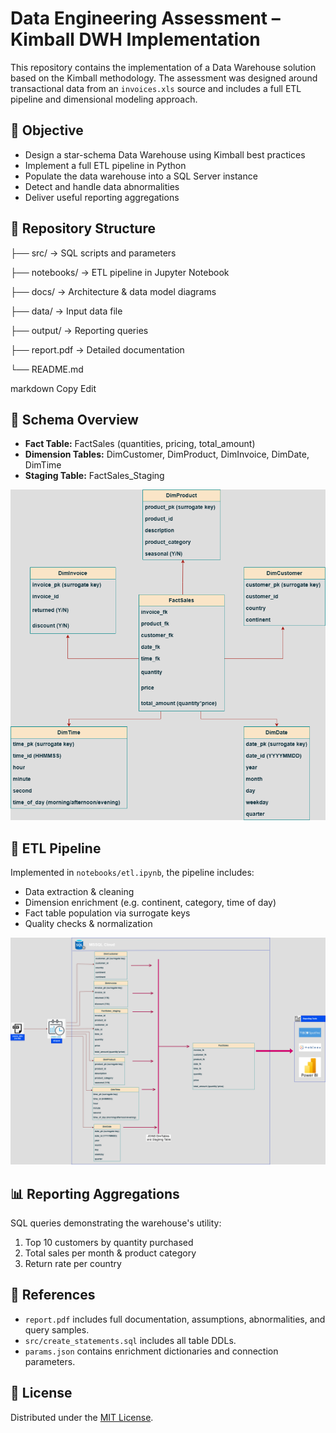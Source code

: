 # Data Engineering Assessment – Kimball DWH Implementation

This repository contains the implementation of a Data Warehouse solution based on the Kimball methodology. The assessment was designed around transactional data from an `invoices.xls` source and includes a full ETL pipeline and dimensional modeling approach.

## 📌 Objective

- Design a star-schema Data Warehouse using Kimball best practices
- Implement a full ETL pipeline in Python
- Populate the data warehouse into a SQL Server instance
- Detect and handle data abnormalities
- Deliver useful reporting aggregations

## 📂 Repository Structure

├── src/ → SQL scripts and parameters

├── notebooks/ → ETL pipeline in Jupyter Notebook

├── docs/ → Architecture & data model diagrams

├── data/ → Input data file

├── output/ → Reporting queries

├── report.pdf → Detailed documentation

└── README.md

markdown
Copy
Edit

## 🧱 Schema Overview

- **Fact Table:** FactSales (quantities, pricing, total_amount)
- **Dimension Tables:** DimCustomer, DimProduct, DimInvoice, DimDate, DimTime
- **Staging Table:** FactSales_Staging

<p align="center">
  <img src="docs/star_schema.png" alt="Star Schema" width="600"/>
</p>

## 🔄 ETL Pipeline

Implemented in `notebooks/etl.ipynb`, the pipeline includes:

- Data extraction & cleaning
- Dimension enrichment (e.g. continent, category, time of day)
- Fact table population via surrogate keys
- Quality checks & normalization

<p align="center">
  <img src="docs/etl_arch.png" alt="ETL Architecture" width="600"/>
</p>

## 📊 Reporting Aggregations

SQL queries demonstrating the warehouse's utility:

1. Top 10 customers by quantity purchased
2. Total sales per month & product category
3. Return rate per country

## 📄 References

- `report.pdf` includes full documentation, assumptions, abnormalities, and query samples.
- `src/create_statements.sql` includes all table DDLs.
- `params.json` contains enrichment dictionaries and connection parameters.

## 📝 License

Distributed under the [MIT License](LICENSE).

